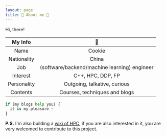 ```yaml
---
layout: page
title: 💫 About me 💫
---
```


Hi, there!

|My Info|🍪|
|:-:|:-:|
|Name|Cookie|
|Nationality|China|
|Job|(software/backend/machine learning) engineer|
|Interest|C++, HPC, DDP, FP|
|Personality|Outgoing, talkative, curious|
|Contents|Courses, techniques and blogs|

```python
if (my blogs help you) {
  it is my pleasure ~
}
```

**P.S.** I'm also building a [wiki of HPC](https://hpc-wiki.org), if you are also interested in it, you are very welcomed to contribute to this project.